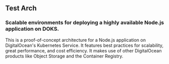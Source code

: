 ## Test Arch
### Scalable environments for deploying a highly available Node.js application on DOKS.
This is a proof-of-concept architecture for a Node.js application on DigitalOcean's Kubernetes Service. It features best practices for scalability, great performance, and cost efficiency. It makes use of other DigitalOcean products like Object Storage and the Container Registry.
